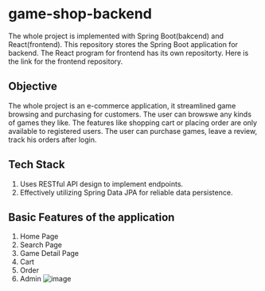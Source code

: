 # game-shop-backend

The whole project is implemented with Spring Boot(bakcend) and React(frontend). This repository stores the Spring Boot application for backend. The React program for frontend
has its own repositorty.
Here is the link for the frontend repository.

## Objective

The whole project is an e-commerce application, it streamlined game browsing and purchasing for customers. The user can browswe any kinds of games they like. The features like shopping cart or placing order are only available to registered users. The user can purchase games, leave a review, track his orders after login.

## Tech Stack
1. Uses RESTful API design to implement endpoints.  
2. Effectively utilizing Spring Data JPA for reliable data persistence.

## Basic Features of the application
1. Home Page
2. Search Page
3. Game Detail Page
4. Cart
5. Order
6. Admin
   ![image]([https://raw.github.com/betterrt/repository/master/game-shop-backend/img/Elden.jpg](https://github.com/betterrt/game-shop-backend/blob/main/img/Elden.jpg)https://github.com/betterrt/game-shop-backend/blob/main/img/Elden.jpg)


